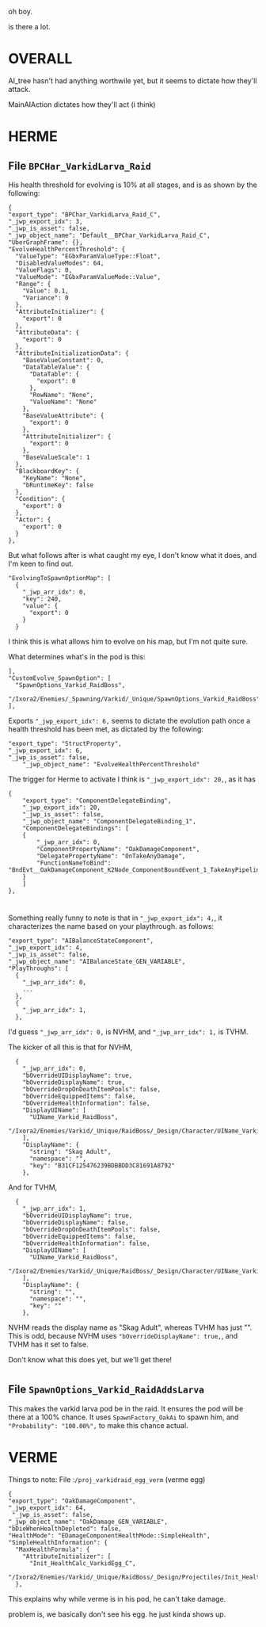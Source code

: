 oh boy.

is there a lot.

#

# OVERALL

AI_tree hasn't had anything worthwile yet, but it seems to dictate how they'll attack.

MainAIAction dictates how they'll act (i think)

# HERME

## File `BPCHar_VarkidLarva_Raid`

His health threshold for evolving is 10% at all stages, and is as shown by the following:

    {
    "export_type": "BPChar_VarkidLarva_Raid_C",
    "_jwp_export_idx": 3,
    "_jwp_is_asset": false,
    "_jwp_object_name": "Default__BPChar_VarkidLarva_Raid_C",
    "UberGraphFrame": {},
    "EvolveHealthPercentThreshold": {
      "ValueType": "EGbxParamValueType::Float",
      "DisabledValueModes": 64,
      "ValueFlags": 0,
      "ValueMode": "EGbxParamValueMode::Value",
      "Range": {
        "Value": 0.1,
        "Variance": 0
      },
      "AttributeInitializer": {
        "export": 0
      },
      "AttributeData": {
        "export": 0
      },
      "AttributeInitializationData": {
        "BaseValueConstant": 0,
        "DataTableValue": {
          "DataTable": {
            "export": 0
          },
          "RowName": "None",
          "ValueName": "None"
        },
        "BaseValueAttribute": {
          "export": 0
        },
        "AttributeInitializer": {
          "export": 0
        },
        "BaseValueScale": 1
      },
      "BlackboardKey": {
        "KeyName": "None",
        "bRuntimeKey": false
      },
      "Condition": {
        "export": 0
      },
      "Actor": {
        "export": 0
      }
    },

But what follows after is what caught my eye, I don't know what it does, and I'm keen to find out.

    "EvolvingToSpawnOptionMap": [
      {
        "_jwp_arr_idx": 0,
        "key": 240,
        "value": {
          "export": 0
        }
      }

I think this is what allows him to evolve on his map, but I'm not quite sure.

What determines what's in the pod is this:

    ],
    "CustomEvolve_SpawnOption": [
      "SpawnOptions_Varkid_RaidBoss",
      "/Ixora2/Enemies/_Spawning/Varkid/_Unique/SpawnOptions_Varkid_RaidBoss"
    ],

 Exports `"_jwp_export_idx": 6,` seems to dictate the evolution path once a health threshold has been met, as dictated by the following:


    "export_type": "StructProperty",
    "_jwp_export_idx": 6,
    "_jwp_is_asset": false,
        "_jwp_object_name": "EvolveHealthPercentThreshold"

The trigger for Herme to activate I think is `"_jwp_export_idx": 20,`, as it has 

    {
        "export_type": "ComponentDelegateBinding",
        "_jwp_export_idx": 20,
        "_jwp_is_asset": false,
        "_jwp_object_name": "ComponentDelegateBinding_1",
        "ComponentDelegateBindings": [
        {
            "_jwp_arr_idx": 0,
            "ComponentPropertyName": "OakDamageComponent",
            "DelegatePropertyName": "OnTakeAnyDamage",
            "FunctionNameToBind": "BndEvt__OakDamageComponent_K2Node_ComponentBoundEvent_1_TakeAnyPipelineDamageDelegate__DelegateSignature_BPChar_VarkidLarva_Raid"
        }
        ]
    },

#

Something really funny to note is that in `"_jwp_export_idx": 4,`, it characterizes the name based on your playthrough. as follows:

    "export_type": "AIBalanceStateComponent",
    "_jwp_export_idx": 4,
    "_jwp_is_asset": false,
    "_jwp_object_name": "AIBalanceState_GEN_VARIABLE",
    "PlayThroughs": [
      {
        "_jwp_arr_idx": 0,
        ...
      },
      {
        "_jwp_arr_idx": 1,
      },
    
I'd guess `"_jwp_arr_idx": 0,` is NVHM, and `"_jwp_arr_idx": 1,` is TVHM.

The kicker of all this is that for NVHM,

      {
        "_jwp_arr_idx": 0,
        "bOverrideUIDisplayName": true,
        "bOverrideDisplayName": true,
        "bOverrideDropOnDeathItemPools": false,
        "bOverrideEquippedItems": false,
        "bOverrideHealthInformation": false,
        "DisplayUIName": [
          "UIName_Varkid_RaidBoss",
          "/Ixora2/Enemies/Varkid/_Unique/RaidBoss/_Design/Character/UIName_Varkid_RaidBoss"
        ],
        "DisplayName": {
          "string": "Skag Adult",
          "namespace": "",
          "key": "B31CF125476239BDBBDD3C81691A8792"
        },
        

And for TVHM,

      {
        "_jwp_arr_idx": 1,
        "bOverrideUIDisplayName": true,
        "bOverrideDisplayName": false,
        "bOverrideDropOnDeathItemPools": false,
        "bOverrideEquippedItems": false,
        "bOverrideHealthInformation": false,
        "DisplayUIName": [
          "UIName_Varkid_RaidBoss",
          "/Ixora2/Enemies/Varkid/_Unique/RaidBoss/_Design/Character/UIName_Varkid_RaidBoss"
        ],
        "DisplayName": {
          "string": "",
          "namespace": "",
          "key": ""
        },

NVHM reads the display name as "Skag Adult", whereas TVHM has just "". This is odd, because NVHM uses `"bOverrideDisplayName": true,`, and TVHM has it set to false. 

Don't know what this does yet, but we'll get there!

# 

## File `SpawnOptions_Varkid_RaidAddsLarva` 

This makes the varkid larva pod be in the raid. It ensures the pod will be there at a 100% chance. It uses `SpawnFactory_OakAi` to spawn him, and ` "Probability": "100.00%",` to make this chance actual.  

#

# VERME

Things to note:
File :`/proj_varkidraid_egg_verm` (verme egg)


    {
    "export_type": "OakDamageComponent",
    "_jwp_export_idx": 64,
     "_jwp_is_asset": false,
    "_jwp_object_name": "OakDamage_GEN_VARIABLE",
    "bDieWhenHealthDepleted": false,
    "HealthMode": "EDamageComponentHealthMode::SimpleHealth",
    "SimpleHealthInformation": {
      "MaxHealthFormula": {
        "AttributeInitializer": [
          "Init_HealthCalc_VarkidEgg_C",
          "/Ixora2/Enemies/Varkid/_Unique/RaidBoss/_Design/Projectiles/Init_HealthCalc_VarkidEgg"
      },


This explains why while verme is in his pod, he can't take damage. 

problem is, we basically don't see his egg. he just kinda shows up. 
